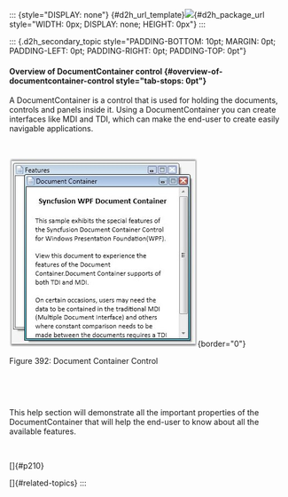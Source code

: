 ::: {style="DISPLAY: none"}
[](ms-xhelp:///?Id=d2h_url_template){#d2h_url_template}![](!package_url!){#d2h_package_url style="WIDTH: 0px; DISPLAY: none; HEIGHT: 0px"}
:::

::: {.d2h_secondary_topic style="PADDING-BOTTOM: 10pt; MARGIN: 0pt; PADDING-LEFT: 0pt; PADDING-RIGHT: 0pt; PADDING-TOP: 0pt"}
#### Overview of DocumentContainer control {#overview-of-documentcontainer-control style="tab-stops: 0pt"}

A DocumentContainer is a control that is used for holding the documents, controls and panels inside it. Using a DocumentContainer you can create interfaces like MDI and TDI, which can make the end-user to create easily navigable applications.

 

![](ImagesExt/image30_371.jpg){border="0"}

Figure 392: Document Container Control

 

 

This help section will demonstrate all the important properties of the DocumentContainer that will help the end-user to know about all the available features.

 

[]{#p210} 

[]{#related-topics}
:::
